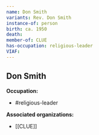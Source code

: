 ```yaml
---
name: Don Smith
variants: Rev. Don Smith
instance-of: person
birth: ca. 1950
death: 
member-of: CLUE
has-occupation: religious-leader
VIAF: 
---
```

## Don Smith

**Occupation:** 
- #religious-leader

**Associated organizations:** 
- [[CLUE]]